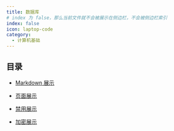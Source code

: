 ```yaml
---
title: 数据库
# index 为 false，那么当前文件就不会被展示在侧边栏，不会被侧边栏索引
index: false
icon: laptop-code
category:
  - 计算机基础
---
```


## 目录

- [Markdown 展示](markdown.md)

- [页面展示](page.md)

- [禁用展示](disable.md)

- [加密展示](encrypt.md)